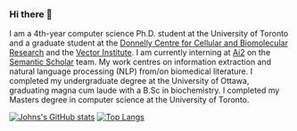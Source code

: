 ### Hi there 👋

I am a 4th-year computer science Ph.D. student at the University of Toronto and a graduate student at the [Donnelly Centre for Cellular and Biomolecular Research](https://tdccbr.med.utoronto.ca/) and the [Vector Institute](https://vectorinstitute.ai/). I am currently interning at [Ai2](https://ai2-web.apps.allenai.org/) on the [Semantic Scholar](https://www.semanticscholar.org/about) team. My work centres on information extraction and natural language processing (NLP) from/on biomedical literature. I completed my undergraduate degree at the University of Ottawa, graduating magna cum laude with a B.Sc in biochemistry. I completed my Masters degree in computer science at the University of Toronto.

[![Johns's GitHub stats](https://github-readme-stats.vercel.app/api?username=johngiorgi&hide=issues&show_icons=true)](https://github.com/anuraghazra/github-readme-stats)
[![Top Langs](https://github-readme-stats.vercel.app/api/top-langs/?username=johngiorgi&layout=compact)](https://github.com/anuraghazra/github-readme-stats)

<!--
**JohnGiorgi/johngiorgi** is a ✨ _special_ ✨ repository because its `README.md` (this file) appears on your GitHub profile.

Here are some ideas to get you started:

- 🔭 I’m currently working on ...
- 🌱 I’m currently learning ...
- 👯 I’m looking to collaborate on ...
- 🤔 I’m looking for help with ...
- 💬 Ask me about ...
- 📫 How to reach me: ...
- 😄 Pronouns: ...
- ⚡ Fun fact: ...
-->


